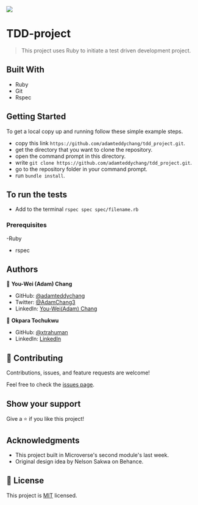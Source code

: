 ![](https://img.shields.io/badge/Microverse-blueviolet)

# TDD-project

> This project uses Ruby to initiate a test driven development project.


## Built With

- Ruby
- Git
- Rspec

## Getting Started

To get a local copy up and running follow these simple example steps.
- copy this link `https://github.com/adamteddychang/tdd_project.git`.
- get the directory that you want to clone the repository.
- open the command prompt in this directory.
- write `git clone https://github.com/adamteddychang/tdd_project.git`.
- go to the repository folder in your command prompt.
- run `bundle install`.

## To run the tests
- Add to the terminal `rspec spec spec/filename.rb`

### Prerequisites

-Ruby
- rspec

## Authors

👤 **You-Wei (Adam) Chang** 
- GitHub: [@adamteddychang](https://github.com/adamteddychang)
- Twitter: [@AdamChang3](https://twitter.com/AdamChang3) 
- LinkedIn: [You-Wei(Adam) Chang](https://www.linkedin.com/in/adamteddychang/)

👤 **Okpara Tochukwu**

- GitHub: [@xtrahuman](https://github.com/xtrahuman)
- LinkedIn: [LinkedIn](https://linkedin.com/in/tochukwuokpara)



## 🤝 Contributing

Contributions, issues, and feature requests are welcome!

Feel free to check the [issues page](../../issues/).

## Show your support

Give a ⭐️ if you like this project!

## Acknowledgments

- This project built in Microverse's second module's last week.
- Original design idea by Nelson Sakwa on Behance.

## 📝 License

This project is [MIT](./MIT.md) licensed.
